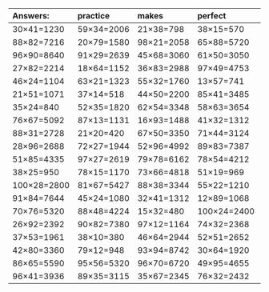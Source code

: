 | Answers: | practice | makes | perfect | ! |
| :--- | :--- | :--- | :--- | :--- |
| 30×41=1230 | 59×34=2006 | 21×38=798 | 38×15=570 | 44×79=3476 | 
| 88×82=7216 | 20×79=1580 | 98×21=2058 | 65×88=5720 | 74×25=1850 | 
| 96×90=8640 | 91×29=2639 | 45×68=3060 | 61×50=3050 | 74×63=4662 | 
| 27×82=2214 | 18×64=1152 | 36×83=2988 | 97×49=4753 | 36×80=2880 | 
| 46×24=1104 | 63×21=1323 | 55×32=1760 | 13×57=741 | 73×48=3504 | 
| 21×51=1071 | 37×14=518 | 44×50=2200 | 85×41=3485 | 40×20=800 | 
| 35×24=840 | 52×35=1820 | 62×54=3348 | 58×63=3654 | 75×26=1950 | 
| 76×67=5092 | 87×13=1131 | 16×93=1488 | 41×32=1312 | 54×64=3456 | 
| 88×31=2728 | 21×20=420 | 67×50=3350 | 71×44=3124 | 19×41=779 | 
| 28×96=2688 | 72×27=1944 | 52×96=4992 | 89×83=7387 | 57×11=627 | 
| 51×85=4335 | 97×27=2619 | 79×78=6162 | 78×54=4212 | 91×80=7280 | 
| 38×25=950 | 78×15=1170 | 73×66=4818 | 51×19=969 | 75×56=4200 | 
| 100×28=2800 | 81×67=5427 | 88×38=3344 | 55×22=1210 | 21×34=714 | 
| 91×84=7644 | 45×24=1080 | 32×41=1312 | 12×89=1068 | 72×29=2088 | 
| 70×76=5320 | 88×48=4224 | 15×32=480 | 100×24=2400 | 56×23=1288 | 
| 26×92=2392 | 90×82=7380 | 97×12=1164 | 74×32=2368 | 38×78=2964 | 
| 37×53=1961 | 38×10=380 | 46×64=2944 | 52×51=2652 | 69×21=1449 | 
| 42×80=3360 | 79×12=948 | 93×94=8742 | 30×64=1920 | 55×73=4015 | 
| 86×65=5590 | 95×56=5320 | 96×70=6720 | 49×95=4655 | 46×93=4278 | 
| 96×41=3936 | 89×35=3115 | 35×67=2345 | 76×32=2432 | 24×67=1608 | 
